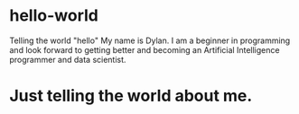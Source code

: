 # hello-world
Telling the world "hello"
My name is Dylan. I am a beginner in programming and look forward to getting better and becoming an Artificial Intelligence programmer and data scientist. 
# Just telling the world about me. 
